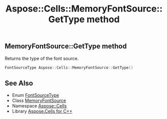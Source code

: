 ﻿---
title: Aspose::Cells::MemoryFontSource::GetType method
linktitle: GetType
second_title: Aspose.Cells for C++ API Reference
description: 'Aspose::Cells::MemoryFontSource::GetType method. Returns the type of the font source in C++.'
type: docs
weight: 700
url: /cpp/aspose.cells/memoryfontsource/gettype/
---
## MemoryFontSource::GetType method


Returns the type of the font source.

```cpp
FontSourceType Aspose::Cells::MemoryFontSource::GetType()
```

## See Also

* Enum [FontSourceType](../../fontsourcetype/)
* Class [MemoryFontSource](../)
* Namespace [Aspose::Cells](../../)
* Library [Aspose.Cells for C++](../../../)
